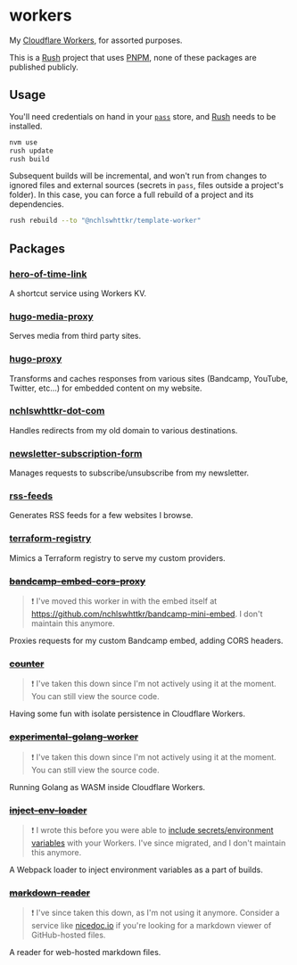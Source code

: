 <!-- TODO: Use Boom for error handling -->

# workers

My [Cloudflare Workers](https://workers.dev), for assorted purposes.

This is a [Rush](https://rushjs.io) project that uses [PNPM](https://pnpm.js.org/), none of these packages are published publicly.

## Usage

You'll need credentials on hand in your [`pass`](https://passwordstore.org/) store, and [Rush](https://rushjs.io/) needs to be installed.

```sh
nvm use
rush update
rush build
```

Subsequent builds will be incremental, and won't run from changes to ignored files and external sources (secrets in `pass`, files outside a project's folder). In this case, you can force a full rebuild of a project and its dependencies.

```sh
rush rebuild --to "@nchlswhttkr/template-worker"
```

## Packages

### [hero-of-time-link](./workers/hero-of-time-link)

A shortcut service using Workers KV.

### [hugo-media-proxy](./workers/hugo-media-proxy)

Serves media from third party sites.

### [hugo-proxy](./workers/hugo-proxy)

Transforms and caches responses from various sites (Bandcamp, YouTube, Twitter, etc...) for embedded content on my website.

### [nchlswhttkr-dot-com](./workers/nchlswhttkr-dot-com)

Handles redirects from my old domain to various destinations.

### [newsletter-subscription-form](./workers/newsletter-subscription-form)

Manages requests to subscribe/unsubscribe from my newsletter.

### [rss-feeds](./workers/rss-feeds)

Generates RSS feeds for a few websites I browse.

### [terraform-registry](./workers/terraform-registry)

Mimics a Terraform registry to serve my custom providers.

### ~~[bandcamp-embed-cors-proxy](./workers/bandcamp-embed-cors-proxy)~~

> :exclamation: I've moved this worker in with the embed itself at https://github.com/nchlswhttkr/bandcamp-mini-embed. I don't maintain this anymore.

Proxies requests for my custom Bandcamp embed, adding CORS headers.

### ~~[counter](./workers/counter)~~

> :exclamation: I've taken this down since I'm not actively using it at the moment. You can still view the source code.

Having some fun with isolate persistence in Cloudflare Workers.

### ~~[experimental-golang-worker](./workers/experimental-golang-worker)~~

> :exclamation: I've taken this down since I'm not actively using it at the moment. You can still view the source code.

Running Golang as WASM inside Cloudflare Workers.

### ~~[inject-env-loader](./webpack/inject-env-loader)~~

> :exclamation: I wrote this before you were able to [include secrets/environment variables](https://blog.cloudflare.com/workers-secrets-environment/) with your Workers. I've since migrated, and I don't maintain this anymore.

A Webpack loader to inject environment variables as a part of builds.

### ~~[markdown-reader](./workers/markdown-reader)~~

> :exclamation: I've since taken this down, as I'm not using it anymore. Consider a service like [nicedoc.io](https://nicedoc.io/) if you're looking for a markdown viewer of GitHub-hosted files.

A reader for web-hosted markdown files.
